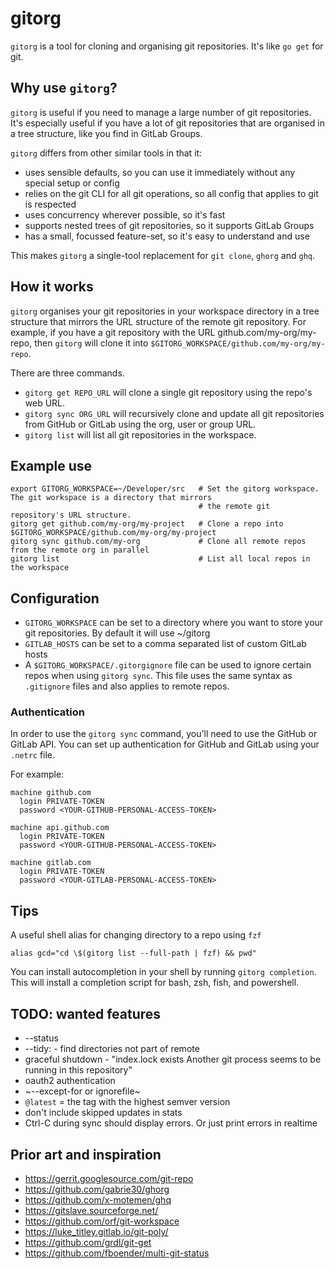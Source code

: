 # gitorg

`gitorg` is a tool for cloning and organising git repositories. It's like `go get` for git.

## Why use `gitorg`?

`gitorg` is useful if you need to manage a large number of git repositories. It's especially useful if you have a lot of git repositories that are organised in a tree structure, like you find in GitLab Groups.

`gitorg` differs from other similar tools in that it:
  * uses sensible defaults, so you can use it immediately without any special setup or config
  * relies on the git CLI for all git operations, so all config that applies to git is respected
  * uses concurrency wherever possible, so it's fast
  * supports nested trees of git repositories, so it supports GitLab Groups
  * has a small, focussed feature-set, so it's easy to understand and use

This makes `gitorg` a single-tool replacement for `git clone`, `ghorg` and `ghq`.

## How it works

`gitorg` organises your git repositories in your workspace directory in a tree structure that mirrors the URL structure of the remote git repository. For example, if you have a git repository with the URL github.com/my-org/my-repo, then `gitorg` will clone it into `$GITORG_WORKSPACE/github.com/my-org/my-repo`.

There are three commands.
- `gitorg get REPO_URL` will clone a single git repository using the repo's web URL.
- `gitorg sync ORG_URL` will recursively clone and update all git repositories from GitHub or GitLab using the org, user or group URL.
- `gitorg list` will list all git repositories in the workspace.

## Example use

```shell
export GITORG_WORKSPACE=~/Developer/src   # Set the gitorg workspace. The git workspace is a directory that mirrors
                                          # the remote git repository's URL structure.
gitorg get github.com/my-org/my-project   # Clone a repo into $GITORG_WORKSPACE/github.com/my-org/my-project
gitorg sync github.com/my-org             # Clone all remote repos from the remote org in parallel
gitorg list                               # List all local repos in the workspace
```

## Configuration

- `GITORG_WORKSPACE` can be set to a directory where you want to store your git repositories. By default it will use ~/gitorg
- `GITLAB_HOSTS` can be set to a comma separated list of custom GitLab hosts
- A `$GITORG_WORKSPACE/.gitorgignore` file can be used to ignore certain repos when using `gitorg sync`. This file uses the same syntax as `.gitignore` files and also applies to remote repos.

### Authentication

In order to use the `gitorg sync` command, you'll need to use the GitHub or GitLab API. You can set up authentication for GitHub and GitLab using your `.netrc` file.

For example:
```
machine github.com
  login PRIVATE-TOKEN
  password <YOUR-GITHUB-PERSONAL-ACCESS-TOKEN>

machine api.github.com
  login PRIVATE-TOKEN
  password <YOUR-GITHUB-PERSONAL-ACCESS-TOKEN>

machine gitlab.com
  login PRIVATE-TOKEN
  password <YOUR-GITLAB-PERSONAL-ACCESS-TOKEN>
```

## Tips

A useful shell alias for changing directory to a repo using `fzf`
```shell
alias gcd="cd \$(gitorg list --full-path | fzf) && pwd"
```

You can install autocompletion in your shell by running `gitorg completion`. This will install a completion script for bash, zsh, fish, and powershell.


## TODO: wanted features
 - --status
 - --tidy: - find directories not part of remote
 - graceful shutdown - "index.lock exists Another git process seems to be running in this repository"
 - oauth2 authentication
 - ~--except-for or ignorefile~
 - `@latest` = the tag with the highest semver version
 - don't include skipped updates in stats
 - Ctrl-C during sync should display errors. Or just print errors in realtime

## Prior art and inspiration
 - https://gerrit.googlesource.com/git-repo
 - https://github.com/gabrie30/ghorg
 - https://github.com/x-motemen/ghq
 - https://gitslave.sourceforge.net/
 - https://github.com/orf/git-workspace
 - https://luke_titley.gitlab.io/git-poly/
 - https://github.com/grdl/git-get
 - https://github.com/fboender/multi-git-status
